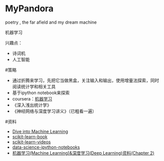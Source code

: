 # MyPandora
poetry , the far afield  and my dream machine

机器学习

兴趣点：

*  诗词机
*  人工智能

#策略
*  通过折腾来学习，先把它当做黑盒，关注输入和输出，使用增量法探索，同时阅读统计学和相关工具
*  基于ipython notebook来探索
*  coursera：[机器学习](https://www.coursera.org/learn/machine-learning/lecture/olRZo/unsupervised-learning)
*  《深入浅出统计学》
*  《神经网络与深度学习讲义》（已粗看一遍）


#资料
*  [Dive into Machine Learning](https://github.com/hangtwenty/dive-into-machine-learning)
*  [scikit-learn-book](https://github.com/gmonce/scikit-learn-book)
*  [scikit-learn-videos](https://github.com/justmarkham/scikit-learn-videos)
*  [data-science-ipython-notebooks](https://github.com/donnemartin/data-science-ipython-notebooks#scikit-learn)
*  [机器学习(Machine Learning)&深度学习(Deep Learning)资料(Chapter 2)](https://github.com/ty4z2008/Qix/blob/master/dl2.md)
